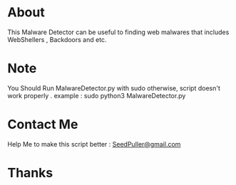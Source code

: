 # About
This Malware Detector can be useful to finding web malwares that includes WebShellers , Backdoors and etc. 
# Note 
You Should Run MalwareDetector.py with sudo otherwise, script doesn't work properly . example : sudo python3 MalwareDetector.py
# Contact Me 
Help Me to make this script better : SeedPuller@gmail.com
# Thanks
